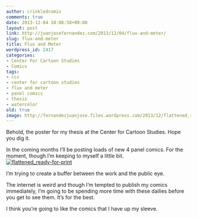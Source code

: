 ```yaml
---
author: crinkledcomix
comments: true
date: 2013-12-04 10:08:58+00:00
layout: post
link: http://juanjosefernandez.com/2013/12/04/flux-and-meter/
slug: flux-and-meter
title: Flux and Meter
wordpress_id: 2417
categories:
- Center For Cartoon Studies
- Comics
tags:
- ccs
- center for cartoon studies
- flux and meter
- panel comics
- thesis
- watercolor
old: true
image: http://fernandezjuanjose.files.wordpress.com/2013/12/flattened_ready-for-print.gif
---
```

<!--more-->

Behold, the poster for my thesis at the Center for Cartoon Studies. Hope you dig it.

In the coming months I’ll be posting loads of new 4 panel comics. For the moment, though I’m keeping to myself a little bit.
[![flattened_ready-for-print](http://fernandezjuanjose.files.wordpress.com/2013/12/flattened_ready-for-print.gif)](http://fernandezjuanjose.files.wordpress.com/2013/12/flattened_ready-for-print.gif)

I’m trying to create a buffer between the work and the public eye.

The internet is weird and though I’m tempted to publish my comics immediately, I’m going to be spending more time with these dailies before you get to see them. It’s for the best.

I think you’re going to like the comics that I have up my sleeve.
